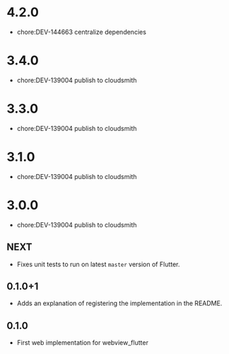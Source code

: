 # 4.2.0

- chore:DEV-144663 centralize dependencies

# 3.4.0

- chore:DEV-139004 publish to cloudsmith

# 3.3.0

- chore:DEV-139004 publish to cloudsmith

# 3.1.0

- chore:DEV-139004 publish to cloudsmith

# 3.0.0

- chore:DEV-139004 publish to cloudsmith

## NEXT

* Fixes unit tests to run on latest `master` version of Flutter.

## 0.1.0+1

* Adds an explanation of registering the implementation in the README.

## 0.1.0

* First web implementation for webview_flutter